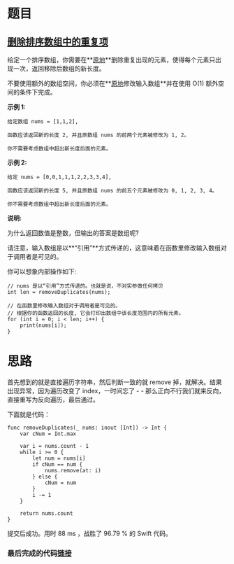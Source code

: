 # 题目

## [删除排序数组中的重复项](https://leetcode-cn.com/problems/remove-duplicates-from-sorted-array/)

给定一个排序数组，你需要在**[原地](http://baike.baidu.com/item/原地算法)**删除重复出现的元素，使得每个元素只出现一次，返回移除后数组的新长度。

不要使用额外的数组空间，你必须在**[原地](https://baike.baidu.com/item/原地算法)修改输入数组**并在使用 O(1) 额外空间的条件下完成。

**示例 1:**

```
给定数组 nums = [1,1,2], 

函数应该返回新的长度 2, 并且原数组 nums 的前两个元素被修改为 1, 2。 

你不需要考虑数组中超出新长度后面的元素。
```

**示例 2:**

```
给定 nums = [0,0,1,1,1,2,2,3,3,4],

函数应该返回新的长度 5, 并且原数组 nums 的前五个元素被修改为 0, 1, 2, 3, 4。

你不需要考虑数组中超出新长度后面的元素。
```

**说明:**

为什么返回数值是整数，但输出的答案是数组呢?

请注意，输入数组是以**“引用”**方式传递的，这意味着在函数里修改输入数组对于调用者是可见的。

你可以想象内部操作如下:

```
// nums 是以“引用”方式传递的。也就是说，不对实参做任何拷贝
int len = removeDuplicates(nums);

// 在函数里修改输入数组对于调用者是可见的。
// 根据你的函数返回的长度, 它会打印出数组中该长度范围内的所有元素。
for (int i = 0; i < len; i++) {
    print(nums[i]);
}
```

# 思路

首先想到的就是直接遍历字符串，然后判断一致的就 remove 掉，就解决。结果出现异常，因为遍历改变了 index，一时间忘了 - - 那么正向不行我们就来反向，直接重写为反向遍历，最后通过。

下面就是代码：

```
func removeDuplicates(_ nums: inout [Int]) -> Int {
    var cNum = Int.max
    
    var i = nums.count - 1
    while i >= 0 {
        let num = nums[i]
        if cNum == num {
            nums.remove(at: i)
        } else {
            cNum = num
        }
        i -= 1
    }

    return nums.count
}
```

提交后成功。用时 88 ms ，战胜了 96.79 % 的 Swift 代码。

### 最后完成的代码[链接](https://github.com/pepsikirk/LeetCode/blob/master/Algorithm/26.RemoveDuplicatesFromSortedArray/code.swift)




